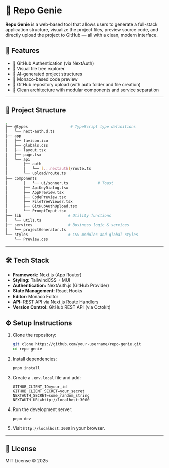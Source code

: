# 🧞 Repo Genie

**Repo Genie** is a web-based tool that allows users to generate a full-stack application structure, visualize the project files, preview source code, and directly upload the project to GitHub — all with a clean, modern interface.

## 🚀 Features

- 🔑 GitHub Authentication (via NextAuth)
- 📂 Visual file tree explorer
- 🧠 AI-generated project structures
- 📝 Monaco-based code preview
- 🔄 GitHub repository upload (with auto folder and file creation)
- 🧪 Clean architecture with modular components and service separation

---

## 📁 Project Structure

```bash
.
├── @types                   # TypeScript type definitions
│   └── next-auth.d.ts
├── app                  
│   ├── favicon.ico
│   ├── globals.css
│   ├── layout.tsx
│   ├── page.tsx
│   └── api
│       ├── auth
│       │   └── [...nextauth]/route.ts
│       └── upload/route.ts
├── components
│       │   └── ui/sonner.ts             # Toast
│       ├── ApiKeyDialog.tsx
│       ├── AppPreview.tsx
│       ├── CodePreview.tsx
│       ├── FileTreeViewer.tsx
│       ├── GitHubAuthUpload.tsx
│       └── PromptInput.tsx
├── lib                     # Utility functions
│   └── utils.ts
├── services                # Business logic & services
│   └── projectGenerator.ts
└── styles                  # CSS modules and global styles
    └── Preview.css
```

---

## 🛠️ Tech Stack

- **Framework:** Next.js (App Router)
- **Styling:** TailwindCSS + MUI
- **Authentication:** NextAuth.js (GitHub Provider)
- **State Management:** React Hooks
- **Editor:** Monaco Editor
- **API:** REST API via Next.js Route Handlers
- **Version Control:** GitHub REST API (via Octokit)

## ⚙️ Setup Instructions

1. Clone the repository:
   ```bash
   git clone https://github.com/your-username/repo-genie.git
   cd repo-genie
   ```

2. Install dependencies:
   ```bash
   pnpm install
   ```

3. Create a `.env.local` file and add:
   ```env
   GITHUB_CLIENT_ID=your_id
   GITHUB_CLIENT_SECRET=your_secret
   NEXTAUTH_SECRET=some_random_string
   NEXTAUTH_URL=http://localhost:3000
   ```

4. Run the development server:
   ```bash
   pnpm dev
   ```

5. Visit `http://localhost:3000` in your browser.

---

## 📄 License

MIT License © 2025